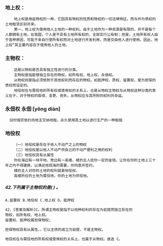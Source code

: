 ### 地上权：
        地上权是用益物权的一种，它因具有物权的性质和物权的一切法律特征。而与作为债权的土地租赁区别开来。
        第一，地上权为使用他人土地的一种权利。由于土地作为一种资源是有限的，并不是每个人都拥有土地，在我国，个人是不具有土地所有权的，全部实行公有制；但是，土地所有权人由于各种原因，可能不亲自行使所有权而对土地进行开发利用，而是交由他人进行使用。因此，地上权“其主要内容在于使用他人的土地。
        
### 主物权：
        这是以物权是否具有独立性进行的分类。
        主物权是指能够独立存在的物权，如所有权、地上权、永佃权。
        从物权则是指必须依附于其他权利而存在的物权。如抵押权、质权、留置权，是为担保的债权而设定的。
        地役权在与需役地的所有权或使用权的关系上，也是从物权主物权与从物权这种分类的意义在于，对于物权的取得、变更、丧失，从物权应与其所附的权利共命运。

### 永佃权 永佃	[yǒng diàn]
      旧时佃农依约向地主交纳地租，永久使用其土地以进行生产的一种租佃
            
### 地役权
        （一）地役权是存在于他人不动产之上的物权
        （二）地役权是以他人不动产供自己的不动产便利之用的权利
        （三）地役权具有从属性
        你在海边有一块平地，旁边有一高楼，楼的主人给你一定的金钱，让你在你的土地上三十年之内不得建房，以满足他观海的需要，你同意并签约。
        楼的主人对你的土地的权利就是地役权。
        高楼所在的土地为需役地，你的土地为供役地。


##### 42.下列属于主物权的是( ) 。
    A.留置权 B.地役权 C.地上权 D，抵押权
    
    42，[答案及解析]C。所谓主物权是指不以他种权利的存在为前提而独立存在的
    物权，如所有权、地上权。
    留置权、抵押权属担保物权;
    
    担保物权具有从属性，，它以主债的成立为前提，不是主物权。
    
    地役权在与需役地的所有权或使用权的关系上，也属于从物权。故选 C。
